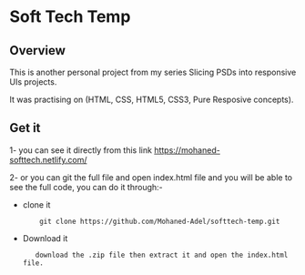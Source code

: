 # Soft Tech Temp

## Overview 

This is another personal project from my series Slicing PSDs into responsive UIs projects.

It was practising on (HTML, CSS, HTML5, CSS3, Pure Resposive concepts).

## Get it 

 1- you can see it directly from this link https://mohaned-softtech.netlify.com/
 
 2- or you can git the full file and open index.html file and you will be able to see the full code, you can do it through:-
 
   * clone it
    
        ```
            git clone https://github.com/Mohaned-Adel/softtech-temp.git
        ```
        
   * Download it
    
            download the .zip file then extract it and open the index.html file. 
